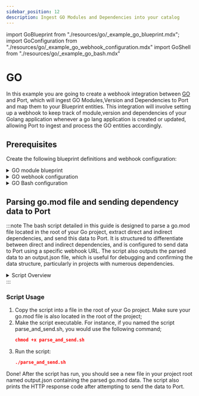 ```yaml
---
sidebar_position: 12
description: Ingest GO Modules and Dependencies into your catalog
---
```


import GoBlueprint from "./resources/go/\_example_go_blueprint.mdx";
import GoConfiguration from "./resources/go/\_example_go_webhook_configuration.mdx"
import GoShell from "./resources/go/\_example_go_bash.mdx"

# GO

In this example you are going to create a webhook integration between [GO](https://go.dev/) and Port, which will ingest GO Modules,Version and Dependencies to Port and map them to your Blueprint entities. This integration will involve setting up a webhook to keep track of module,version and dependencies of your Golang application whenever a go lang application is created or updated, allowing Port to ingest and process the GO entities accordingly.


## Prerequisites

Create the following blueprint definitions and webhook configuration:

<details>
<summary>GO module blueprint</summary>
<GoBlueprint/>
</details>

<details>
<summary>GO webhook configuration</summary>
<GoConfiguration/>
</details>

<details>
<summary>GO Bash configuration</summary>
<GoShell/>
</details>

## Parsing go.mod file and sending dependency data to Port

:::note
The bash script detailed in this guide is designed to parse a go.mod file located in the root of your Go project, extract direct and indirect dependencies, and send this data to Port. It is structured to differentiate between direct and indirect dependencies, and is configured to send data to Port using a specific webhook URL. The script also outputs the parsed data to an output.json file, which is useful for debugging and confirming the data structure, particularly in projects with numerous dependencies.

<details>
<summary>Script Overview</summary>

The script consists of two main functions: parse_go_mod and send_to_port.


parse_go_mod

This function parses the go.mod file, extracting relevant information about the module, Go version, direct dependencies (listed under require), and indirect dependencies (listed under require with an // indirect comment).

The parsed data is assembled into a JSON object and printed to the console. The JSON object is also written into an output.json file to facilitate debugging.

send_to_port

This function sends the JSON data generated by the parse_go_mod function to Port via an HTTP POST request. The function checks for a successful HTTP response (status code 202). If the data is sent successfully, it outputs "Data sent successfully." If an error occurs during sending, it outputs "Error sending data, HTTP response code: {response code}."

</details>
:::

### Script Usage
1. Copy the script into a file in the root of your Go project. Make sure your go.mod file is also located in the root of the project;
2. Make the script executable. For instance, if you named the script parse_and_send.sh, you would use the following command;
    ```json showLineNumbers
    chmod +x parse_and_send.sh
    ```
3. Run the script:
    ```json showLineNumbers
    ./parse_and_send.sh
    ```

Done! After the script has run, you should see a new file in your project root named output.json containing the parsed go.mod data. The script also prints the HTTP response code after attempting to send the data to Port.